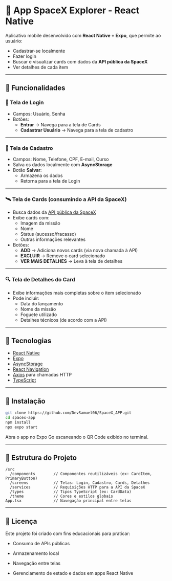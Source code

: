 # 🚀 App SpaceX Explorer - React Native

Aplicativo mobile desenvolvido com **React Native + Expo**, que permite ao usuário:

- Cadastrar-se localmente
- Fazer login
- Buscar e visualizar cards com dados da **API pública da SpaceX**
- Ver detalhes de cada item

---

## 📱 Funcionalidades

### 🔐 Tela de Login

- Campos: Usuário, Senha
- Botões:
  - **Entrar** → Navega para a tela de Cards
  - **Cadastrar Usuário** → Navega para a tela de cadastro

---

### 📝 Tela de Cadastro

- Campos: Nome, Telefone, CPF, E-mail, Curso
- Salva os dados localmente com **AsyncStorage**
- Botão **Salvar**:
  - Armazena os dados
  - Retorna para a tela de Login

---

### 🛰️ Tela de Cards (consumindo a API da SpaceX)

- Busca dados da [API pública da SpaceX](https://github.com/r-spacex/SpaceX-API)
- Exibe cards com:
  - Imagem da missão
  - Nome
  - Status (sucesso/fracasso)
  - Outras informações relevantes
- Botões:
  - **ADD** → Adiciona novos cards (via nova chamada à API)
  - **EXCLUIR** → Remove o card selecionado
  - **VER MAIS DETALHES** → Leva à tela de detalhes

---

### 🔍 Tela de Detalhes do Card

- Exibe informações mais completas sobre o item selecionado
- Pode incluir:
  - Data do lançamento
  - Nome da missão
  - Foguete utilizado
  - Detalhes técnicos (de acordo com a API)

---

## 🔧 Tecnologias

- [React Native](https://reactnative.dev/)
- [Expo](https://expo.dev/)
- [AsyncStorage](https://react-native-async-storage.github.io/async-storage/)
- [React Navigation](https://reactnavigation.org/)
- [Axios](https://axios-http.com/) para chamadas HTTP
- [TypeScript](https://www.typescriptlang.org/)

---

## 🚀 Instalação

```bash
git clone https://github.com/DevSamuel06/SpaceX_APP.git
cd spacex-app
npm install
npx expo start

```
Abra o app no Expo Go escaneando o QR Code exibido no terminal.

---

## 📂 Estrutura do Projeto

	/src
	  /components        // Componentes reutilizáveis (ex: CardItem, PrimaryButton)
	  /screens           // Telas: Login, Cadastro, Cards, Detalhes
	  /services          // Requisições HTTP para a API da SpaceX
	  /types             // Tipos TypeScript (ex: CardData)
	  /theme             // Cores e estilos globais
	App.tsx              // Navegação principal entre telas
	
---

## 📄 Licença

Este projeto foi criado com fins educacionais para praticar:

- Consumo de APIs públicas

- Armazenamento local

- Navegação entre telas

- Gerenciamento de estado e dados em apps React Native

